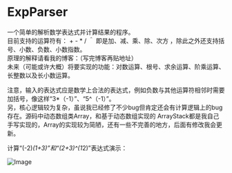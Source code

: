 # ExpParser
一个简单的解析数学表达式并计算结果的程序。   
目前支持的运算符有： + - * / ＾ 即是加、减、乘、除、次方 ，除此之外还支持括号、小数、负数、小数指数。    
原理的解释请看我的博客：（写完博客再贴地址）   
未来（可能或许大概）将要实现的功能：对数运算、根号、求余运算、阶乘运算、长整数以及长小数运算。   
    
	  
注意，输入的表达式应是数学上合法的表达式，例如负数与其他运算符相邻时需要加括号，像这样“3*（-1）”、“5^（-1）”。   
另，核心逻辑较为复杂，虽说我已经修了不少bug但肯定还会有计算逻辑上的bug存在。源码中动态数组类Array，和基于动态数组实现的
ArrayStack都是我自己手写实现的，Array的实现较为简陋，还有一些不完善的地方，后面有修改我会更新。
  
计算“(-2)*(1+3)”和“(2+3)^(1*2)”表达式演示：  

![Image](https://github.com/Melonl/ExpParser/raw/master/demo.png)